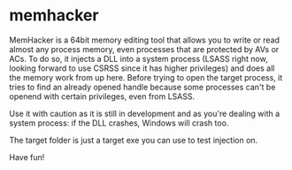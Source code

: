 # memhacker

MemHacker is a 64bit memory editing tool that allows you to write or read almost any process memory, even processes that are protected by AVs or ACs.
To do so, it injects a DLL into a system process (LSASS right now, looking forward to use CSRSS since it has higher privileges) and does all the memory work from up here.
Before trying to open the target process, it tries to find an already opened handle because some processes can't be openend with certain privileges, even from LSASS.

Use it with caution as it is still in development and as you're dealing with a system process: if the DLL crashes, Windows will crash too.

The target folder is just a target exe you can use to test injection on.

Have fun!
